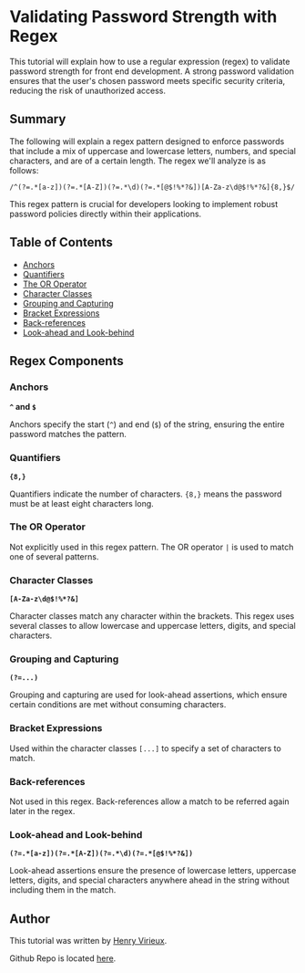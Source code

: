 # Validating Password Strength with Regex

This tutorial will explain how to use a regular expression (regex) to validate password strength for front end development. A strong password validation ensures that the user's chosen password meets specific security criteria, reducing the risk of unauthorized access.

## Summary

The following will explain a regex pattern designed to enforce passwords that include a mix of uppercase and lowercase letters, numbers, and special characters, and are of a certain length. The regex we'll analyze is as follows:

```regex
/^(?=.*[a-z])(?=.*[A-Z])(?=.*\d)(?=.*[@$!%*?&])[A-Za-z\d@$!%*?&]{8,}$/
```

This regex pattern is crucial for developers looking to implement robust password policies directly within their applications.

## Table of Contents

- [Anchors](#anchors)
- [Quantifiers](#quantifiers)
- [The OR Operator](#the-or-operator)
- [Character Classes](#character-classes)
- [Grouping and Capturing](#grouping-and-capturing)
- [Bracket Expressions](#bracket-expressions)
- [Back-references](#back-references)
- [Look-ahead and Look-behind](#look-ahead-and-look-behind)

## Regex Components

### Anchors

**`^` and `$`**

Anchors specify the start (`^`) and end (`$`) of the string, ensuring the entire password matches the pattern.

### Quantifiers

**`{8,}`**

Quantifiers indicate the number of characters. `{8,}` means the password must be at least eight characters long.

### The OR Operator

Not explicitly used in this regex pattern. The OR operator `|` is used to match one of several patterns.

### Character Classes

**`[A-Za-z\d@$!%*?&]`**

Character classes match any character within the brackets. This regex uses several classes to allow lowercase and uppercase letters, digits, and special characters.

### Grouping and Capturing

**`(?=...)`**

Grouping and capturing are used for look-ahead assertions, which ensure certain conditions are met without consuming characters.

### Bracket Expressions

Used within the character classes `[...]` to specify a set of characters to match.

### Back-references

Not used in this regex. Back-references allow a match to be referred again later in the regex.

### Look-ahead and Look-behind

**`(?=.*[a-z])(?=.*[A-Z])(?=.*\d)(?=.*[@$!%*?&])`**

Look-ahead assertions ensure the presence of lowercase letters, uppercase letters, digits, and special characters anywhere ahead in the string without including them in the match.

## Author

This tutorial was written by [Henry Virieux](https://github.com/hr-virieux).

Github Repo is located [here](https://github.com/hr-virieux/regex-tutorial).
